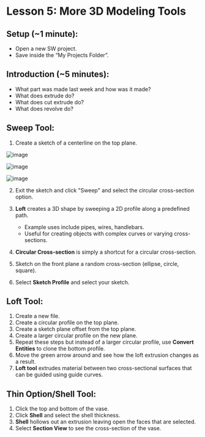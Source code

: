 # Lesson 5: More 3D Modeling Tools

## Setup (~1 minute):
- Open a new SW project.
- Save inside the “My Projects Folder”.

## Introduction (~5 minutes):
- What part was made last week and how was it made?
- What does extrude do? 
- What does cut extrude do? 
- What does revolve do?

## Sweep Tool:
1. Create a sketch of a centerline on the top plane.

![image](https://github.com/user-attachments/assets/763b84c8-26a7-4c92-a545-0464725008b8)

![image](https://github.com/user-attachments/assets/cd9325bb-bda4-4eee-8708-7791cb3900e3)

![image](https://github.com/user-attachments/assets/ca013ae9-61ed-4ac7-9b40-6b819e1b446f)


2. Exit the sketch and click "Sweep" and select the circular cross-section option.


3. **Loft** creates a 3D shape by sweeping a 2D profile along a predefined path.
   - Example uses include pipes, wires, handlebars.
   - Useful for creating objects with complex curves or varying cross-sections.
4. **Circular Cross-section** is simply a shortcut for a circular cross-section.
5. Sketch on the front plane a random cross-section (ellipse, circle, square).
6. Select **Sketch Profile** and select your sketch.

## Loft Tool:
1. Create a new file.
2. Create a circular profile on the top plane.
3. Create a sketch plane offset from the top plane.
4. Create a larger circular profile on the new plane.
5. Repeat these steps but instead of a larger circular profile, use **Convert Entities** to clone the bottom profile.
6. Move the green arrow around and see how the loft extrusion changes as a result.
7. **Loft tool** extrudes material between two cross-sectional surfaces that can be guided using guide curves.

## Thin Option/Shell Tool:
1. Click the top and bottom of the vase.
2. Click **Shell** and select the shell thickness.
3. **Shell** hollows out an extrusion leaving open the faces that are selected.
4. Select **Section View** to see the cross-section of the vase.
